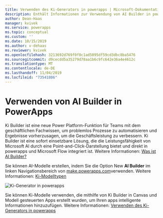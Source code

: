```yaml
---
title: Verwenden des Ki-Generators in powerapps | Microsoft-Dokumentation
description: Enthält Informationen zur Verwendung von AI Builder in powerapps.
author: Dean-Haas
manager: kvivek
ms.service: powerapps
ms.topic: conceptual
ms.custom: ''
ms.date: 10/15/2019
ms.author: v-dehaas
ms.reviewer: kvivek
ms.openlocfilehash: 3213692d769f0f0c1ad5095df59cd3dbc8ba5476
ms.sourcegitcommit: d9cecdd5a35279d78aa1b6c9fc642e36a4e4612c
ms.translationtype: MT
ms.contentlocale: de-DE
ms.lasthandoff: 11/04/2019
ms.locfileid: "73541806"
---
```

# <a name="use-ai-builder-in-powerapps"></a>Verwenden von AI Builder in PowerApps

Ki Builder ist eine neue Power Platform-Funktion für Teams mit dem geschäftlichen Fachwissen, um problemlos Prozesse zu automatisieren und Ergebnisse vorherzusagen, um die Geschäftsleistung zu verbessern. Ki Builder ist eine sofort einsetzbare Lösung, die die Leistungsfähigkeit von Microsoft AI durch eine Point-and-Click-Darstellung bietet und direkt in powerapps und Microsoft Flow integriert ist. Weitere Informationen: [Was ist AI Builder?](/ai-builder/)

Sie können AI-Modelle erstellen, indem Sie die Option New **AI Builder** im linken Navigationsbereich von [make.powerapps.com](https://make.powerapps.com)verwenden. Weitere Informationen: [Ki-Modelltypen](/ai-builder/model-types)

![Ki-Generator in powerapps](media/ai-builder.png "Ki-Generator in powerapps")

Sie können Ki-Modelle verwenden, die mithilfe von Ki Builder in Canvas und Modell gesteuerten Apps erstellt wurden, um Ihren apps intelligente Informationen hinzuzufügen. Weitere Informationen: [Verwenden des Ki-Generators in powerapps](/ai-builder/use-in-powerapps-overview)
